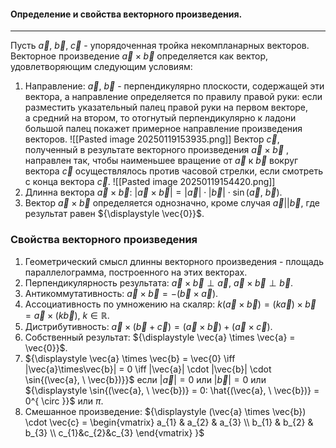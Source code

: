 #### Определение и свойства векторного произведения.
---
Пусть ${\displaystyle \vec{a}, \ \vec{b}, \  \vec{c}}$ - упорядоченная тройка некомпланарных векторов. Векторное произведение ${\displaystyle \vec{a}\times\vec{b}}$ определяется как вектор, удовлетворяющим следующим условиям:
1. Направление: ${\displaystyle \vec{a}, \ \vec{b}}$ - перпендикулярно плоскости, содержащей эти вектора, а направление определяется по правилу правой руки: если разместить указательный палец правой руки на первом векторе, а средний на втором, то отогнутый перпендикулярно к ладони большой палец покажет примерное направление произведения векторов. 
![[Pasted image 20250119153935.png]]
    Вектор $\vec{c}$, полученный в результате векторного произведения $\vec{a} \times \vec{b}$ , направлен так, чтобы наименьшее вращение от $\vec{a}$ к $\vec{b}$ вокруг вектора $\vec{c}$ осуществлялось против часовой стрелки, если смотреть с конца вектора $\vec{c}$.
![[Pasted image 20250119154420.png]]
2. Длинна вектора ${\displaystyle \vec{a}\times\vec{b}}$: ${\displaystyle |\vec{a}\times\vec{b}| = |\vec{a}| \cdot |\vec{b}| \cdot \sin{(\vec{a}, \ \vec{b})}}$.
3. Вектор ${\displaystyle \vec{a}\times\vec{b}}$ определяется однозначно, кроме случая ${\displaystyle \vec{a} || \vec{b}}$, где результат равен ${\displaystyle \vec{0}}$.

### Свойства векторного произведения
1. Геометрический смысл длинны векторного произведения - площадь параллелограмма, построенного на этих векторах.
2. Перпендикулярность результата: ${\displaystyle \vec{a} \times \vec{b} \perp \vec{a}, \  \vec{a}\times\vec{b} \perp \vec{b}}$.
3. Антикоммутативность: ${\displaystyle \vec{a}\times\vec{b} = - (\vec{b} \times \vec{a})}$.
4. Ассоциативность по умножению на скаляр: ${\displaystyle k(\vec{a}\times\vec{b}) = (k\vec{a}) \times \vec{b} = \vec{a} \times (k\vec{b}), \ k \in \mathbb{R}}$.
5. Дистрибутивность: ${\displaystyle \vec{a} \times (\vec{b} + \vec{c}) = (\vec{a} \times \vec{b}) + (\vec{a} \times \vec{c})}$.
6. Собственный результат: ${\displaystyle \vec{a} \times \vec{a} = \vec{0}}$.
7. ${\displaystyle \vec{a} \times \vec{b} = \vec{0} \iff |\vec{a}\times\vec{b}| = 0 \iff |\vec{a}| \cdot |\vec{b}| \cdot \sin{(\vec{a}, \ \vec{b})}}$ если ${\displaystyle |\vec{a}| = 0}$ или ${\displaystyle |\vec{b}| = 0}$ или ${\displaystyle \sin{(\vec{a}, \ \vec{b})} = 0: \hat{(\vec{a}, \ \vec{b})} = 0^{ \circ }}$ или ${\displaystyle \pi }$.
8. Смешанное произведение: ${\displaystyle (\vec{a} \times \vec{b}) \cdot \vec{c} = \begin{vmatrix} a_{1} & a_{2} & a_{3} \\ b_{1} & b_{2} & b_{3} \\ c_{1}&c_{2}&c_{3} \end{vmatrix} }$
